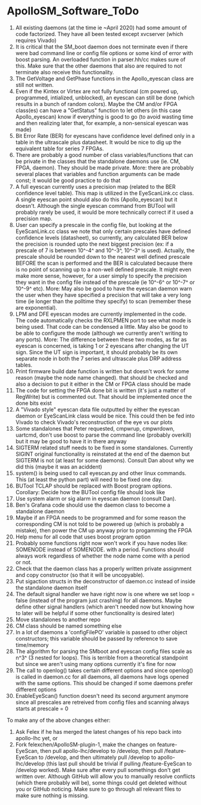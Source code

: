 # ApolloSM_Software_ToDo
1. All existing daemons (at the time ie ~April 2020) had some amount of code factorized. They have all been tested except xvcserver (which requires Vivado)
2. It is critical that the SM_boot daemon does not terminate even if there were bad command line or config file options or some kind of error with boost parsing. An overloaded function in parser.hh/cc makes sure of this. Make sure that the other daemons that also are required to not terminate also receive this functionality.
3. The GetVoltage and GetPhase functions in the Apollo_eyescan class are still not written.
4. Even if the Kintex or Virtex are not fully functional (cm powred up, programmed, intialized, unblocked), an eyescan can still be done (which results in a bunch of random colors). Maybe the CM and/or FPGA class(es) can have a "GetStatus" function to let others (in this case Apollo_eyescan) know if everything is good to go (to avoid wasting time and then realizing later that, for example, a non-sensical eyescan was made)
5. Bit Error Rate (BER) for eyescans have confidence level defined only in a table in the ultrascale plus datasheet. It would be nice to dig up the equivalent table for series 7 FPGAs.
6. There are probably a good number of class variables/functions that can be private in the classes that the standalone daemons use (ie. CM, FPGA, daemon). They should be made private. More: there are probably several places that variables and function arguments can be made const; it would be good practice to do that
7. A full eyescan currently uses a precision map (related to the BER confidence level table). This map is utilized in the EyeScanLink.cc class. A single eyescan point should also do this (Apollo_eyescan) but it doesn't. Although the single eyescan command from BUTool will probably rarely be used, it would be more technically correct if it used a precision map.
8. User can specify a prescale in the config file, but looking at the EyeScanLink.cc class we note that only certain prescales have defined confidence levels (datasheet), so currently, any calculated BER below the precision is rounded upto the next biggest precision (ex: if a prescale of 7 is between 10^-4^ and 10^-3^, 10^-3^ is used). Actually, the prescale should be rounded down to the nearest well defined prescale BEFORE the scan is performed and the BER is calculated because there is no point of scanning up to a non-well defined prescale. It might even make more sense, however, for a user simply to specify the precision they want in the config file instead of the prescale (ie 10^-6^ or 10^-7^ or 10^-9^ etc). More: May also be good to have the eyescan daemon warn the user when they have specified a precision that will take a very long time (ie longer than the polltime they specify) to scan (remember these are exponential).
9. LPM and DFE eyescan modes are currently implemented in the code. The code automatically checks the RXLPMEN port to see what mode is being used. That code can be condensed a little. May also be good to be able to configure the mode (although we currently aren't writing to any ports). More: The difference between these two modes, as far as eyescan is concerned, is taking 1 or 2 eyescans after changing the UT sign. Since the UT sign is important, it should probably be its own separate node in both the 7 series and ultrascale plus DRP address tables.
10. Print firmware build date function is written but doesn't work for some reason (maybe the node name changed). that should be checked and also a decision to put it either in the CM or FPGA class should be made
11. The code for setting the FPGA done bit is written (it's just a matter of RegWrite) but is commented out. That should be implemented once the done bits exist
12. A "Vivado style" eyescan data file outputted by either the eyescan daemon or EyeScanLink class would be nice. This could then be fed into Vivado to check Vivado's reconstruction of the eye vs our plots
13. Some standalones that Peter requested, cmpwrup, cmpwrdown, uartcmd, don't use boost to parse the command line (probably overkill) but it may be good to have it in there anyway
14. SIGTERM related stuff needs to be fixed in some standalones. Currently SIGINT original functionality is reinstated at the end of the daemon but SIGTERM is not (at least for some daemons). Consult Dan about why we did this (maybe it was an aciddent)
15. system() is being used to call eyescan.py and other linux commands. This (at least the python part) will need to be fixed one day.
16. BUTool TCLAP should be replaced with Boost program options. Corollary: Decide how the BUTool config file should look like
17. Use system alarm or sig alarm in eyescan daemon (consult Dan).
18. Ben's Grafana code should use the daemon class to become a standalone daemon
19. Maybe if an FPGA needs to be programmed and for some reason the corresponding CM is not told to be powered up (which is probably a mistake), then power the CM up anyway prior to progamming the FPGA
20. Help menu for all code that uses boost program option
21. Probably some functions right now won't work if you have nodes like: SOMENODE instead of SOMENODE. with a period. Functions should always work regardless of whether the node name come with a period or not.
22. Check that the daemon class has a properly written private assignment and copy constructor (so that it will be uncopyable).
23. Put sigaction structs in the deconstructor of daemon.cc instead of inside the standalone daemon itself
24. The default signal handler we have right now is one where we set loop = false (instead of the program just crashing) for all daemons. Maybe define other signal handlers (which aren't needed now but knowing how to later will be helpful if some other functionality is desired later)
25. Move standalones to another repo
26. CM class should be named something else
27. In a lot of daemons a 'configFilePO' variable is passed to other object constructors; this variable should be passed by reference to save time/memory
28. The algorithm for parsing the SMboot and eyescan config files scale as n^3^ (3 nested for loops). This is terrible from a theoretical standpoint but since we aren't using many options currently it's fine for now
29. The call to openlog() takes certain different options and since openlog() is called in daemon.cc for all daemons, all daemons have logs opened with the same options. This should be changed if some daemons prefer different options
30. EnableEyeScan() function doesn't need its second argument anymore since all prescales are retreived from config files and scanning always starts at prescale = 0

To make any of the above changes either:
1. Ask Felex if he has merged the latest changes of his repo back into apollo-lhc yet, or
2. Fork felexchen/ApolloSM-plugin-1, make the changes on feature-EyeScan, then pull apollo-lhc/develop to <your fork>/develop, then pull <your fork>/feature-EyeScan to <your fork>/develop, and then ultimately pull <your fork>/develop to apollo-lhc/develop (this last pull should be trivial if pulling <your fork>/feature-EyeScan to <your fork>/develop worked). Make sure after every pull somethings don't get written over. Although GitHub will allow you to manually resolve conflicts (which there probably will be), some things could get deleted without you or GitHub noticing. Make sure to go through all relevant files to make sure nothing is missing.
